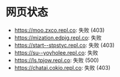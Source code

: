 # 网页状态
- https://moo.zxco.repl.co: 失败 (403)
- https://mization.edpjg.repl.co: 失败
- https://start--stpstyc.repl.co: 失败 (403)
- https://su--yoyholee.repl.co: 失败
- https://ls.tpjow.repl.co: 失败 (500)
- https://chatai.cokio.repl.co: 失败 (403)
